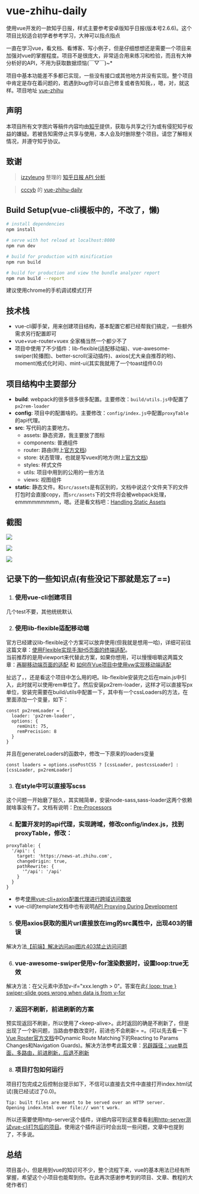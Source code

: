 # vue-zhihu-daily

使用vue开发的一款知乎日报，样式主要参考安卓版知乎日报(版本号2.6.6)。这个项目比较适合初学者参考学习，大神可以指点指点

一直在学习vue，看文档、看博客、写小例子，但是仔细想想还是需要一个项目来加强对vue的掌握程度。项目不是很庞大，非常适合用来练习和检验，而且有大神分析好的API，不用为获取数据烦恼(￣▽￣)~*

项目中基本功能差不多都已实现，一些没有接口或其他地方并没有实现。整个项目中肯定是存在着问题的，若遇到bug你可以自己修复或者告知我，，嗯，对，就这样。项目地址 [vue-zhihu](https://github.com/kong303917/vue-zhihu)

## 声明
本项目所有文字图片等稿件内容均由[知乎](https://www.zhihu.com/)提供，获取与共享之行为或有侵犯知乎权益的嫌疑。若被告知需停止共享与使用，本人会及时删除整个项目。请您了解相关情况，并遵守知乎协议。

## 致谢
> [izzyleung](https://github.com/izzyleung) 整理的 [知乎日报 API 分析](https://github.com/izzyleung/ZhihuDailyPurify/wiki/%E7%9F%A5%E4%B9%8E%E6%97%A5%E6%8A%A5-API-%E5%88%86%E6%9E%90)

> [cccyb](https://github.com/cccyb) 的 [vue-zhihu-daily](https://github.com/cccyb/vue-zhihu-daily)


## Build Setup(vue-cli模板中的，不改了，懒)

``` bash
# install dependencies
npm install

# serve with hot reload at localhost:8080
npm run dev

# build for production with minification
npm run build

# build for production and view the bundle analyzer report
npm run build --report
```
建议使用chrome的手机调试模式打开

## 技术栈
* vue-cli脚手架，用来创建项目结构，基本配置它都已经帮我们搞定，一些额外需求另行配置即可
* vue+vue-router+vuex 全家桶当然一个都少不了
* 项目中使用了不少插件：lib-flexible(适配移动端)、vue-awesome-swiper(轮播图)、better-scroll(滚动插件)、axios(尤大亲自推荐的哟)、moment(格式化时间)、mint-ui(其实我就用了一个toast组件0.0)

## 项目结构中主要部分
* **build**: webpack的很多很多很多配置。主要修改：`build/utils.js`中配置了`px2rem-loader`
* **config**: 项目中的配置啥的。主要修改：`config/index.js`中配置`proxyTable`的api代理。
* **src**: 写代码的主要地方。
  * assets: 静态资源，我主要放了图标
  * components: 普通组件
  * router: 路由(附上[官方文档](https://router.vuejs.org/))
  * store: 状态管理，也就是写vuex的地方(附上[官方文档](https://vuex.vuejs.org/))
  * styles: 样式文件
  * utils: 项目中用到的公用的一些方法
  * views: 视图组件
* **static**: 静态文件。和`src/assets`是有区别的，文档中说这个文件夹下的文件打包时会直接copy，而`src/assets`下的文件将会被webpack处理，emmmmmmmmm，嗯。还是看文档吧：[Handling Static Assets](https://vuejs-templates.github.io/webpack/static.html)

## 截图
![](./screenshots/index.gif)

![](./screenshots/sidebar.gif)

![](./screenshots/news_detail.gif)

## 记录下的一些知识点(有些没记下那就是忘了==)

1. ### 使用vue-cli创建项目
几个test不要，其他统统默认

2. ### 使用lib-flexible适配移动端
官方已经建议lib-flexible这个方案可以放弃使用(但我就是想用一哈)，详细可前往这篇文章：[使用Flexible实现手淘H5页面的终端适配](https://www.w3cplus.com/mobile/lib-flexible-for-html5-layout.html)。<br>
当前推荐的是用viewport来代替此方案，如果你想用，可以慢慢咀嚼这两篇文章：[再聊移动端页面的适配](https://www.w3cplus.com/css/vw-for-layout.html) 和 [如何在Vue项目中使用vw实现移动端适配](https://www.w3cplus.com/mobile/vw-layout-in-vue.html)

扯远了，，还是看这个项目中怎么用的吧。lib-flexible安装完之后在main.js中引入，此时就可以使用rem单位了。然后安装px2rem-loader，这样才可以直接写px单位，安装完需要在build/utils中配置一下，其中有一个cssLoaders的方法，在里面添加一个变量，如下：
```
const px2remLoader = {
  loader: 'px2rem-loader',
  options: {
    remUnit: 75,
    remPrecision: 8
  }
}
```
并且在generateLoaders的函数中，修改一下原来的loaders变量
```
const loaders = options.usePostCSS ? [cssLoader, postcssLoader] : [cssLoader, px2remLoader]
```

3. ### 在style中可以直接写scss
这个问题一开始磨了挺久，其实贼简单，安装node-sass,sass-loader这两个依赖就啥事没有了。文档有说明：[Pre-Processors](https://vuejs-templates.github.io/webpack/pre-processors.html)

4. ### 配置开发时的api代理，实现跨域，修改config/index.js，找到proxyTable，修改：
```
proxyTable: {
  '/api': {
    target: 'https://news-at.zhihu.com',
    changeOrigin: true,
    pathRewrite: {
      '^/api': '/api'
    }
  }
}
```

* 参考[使用vue-cli+axios配置代理进行跨域访问数据](https://blog.csdn.net/it_cgq/article/details/78781422)<br>
* vue-cli的template文档中也有说明[API Proxying During Development](https://vuejs-templates.github.io/webpack/proxy.html)

5. ### 使用axios获取的图片url直接放在img的src属性中，出现403的错误
解决方法[【前端】解决访问api图片403禁止访问问题](https://segmentfault.com/a/1190000011628835)

6. ### vue-awesome-swiper使用v-for渲染数据时，设置loop:true无效
解决方法：在父元素中添加v-if="xxx.length > 0"。答案在此[{ loop: true } swiper-slide goes wrong when data is from v-for](https://github.com/surmon-china/vue-awesome-swiper/issues/322)

7. ### 返回不刷新，前进刷新的方案
预实现返回不刷新，所以使用了\<keep-alive\>。此时返回的确是不刷新了，但是出现了一个新问题，当路由参数改变时，前进也不会刷新= =。(可以先去看一下[Vue Router官方文档](https://router.vuejs.org/)中Dynamic Route Matching下的Reacting to Params Changes和Navigation Guards)。解决方法参考此篇文章：[另辟蹊径：vue单页面，多路由，前进刷新，后退不刷新](https://juejin.im/entry/5a1386ac51882554b8372a6c#comment)

8. ### 项目打包如何运行
项目打包完成之后控制台提示如下，不信可以直接去文件中直接打开index.html试试(我已经试过了0.0)。
```
Tip: built files are meant to be served over an HTTP server.
Opening index.html over file:// won't work.
```
所以还需要使用http-server这个插件，详细内容可到这里查看[利用http-server测试vue-cli打包后的项目](https://segmentfault.com/a/1190000012249873)。使用这个插件运行时会出现一些问题，文章中也提到了，不多说。

## 总结
项目虽小，但是用到vue的知识可不少，整个流程下来，vue的基本用法已经有所掌握，希望这个小项目也能帮到你。在此再次感谢参考到的项目、文章、教程的大佬作者们
